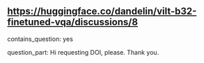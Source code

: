 ## https://huggingface.co/dandelin/vilt-b32-finetuned-vqa/discussions/8

contains_question: yes

question_part: Hi requesting DOI, please. Thank you.